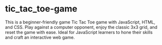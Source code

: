 # tic_tac_toe-game
This is a beginner-friendly game Tic Tac Toe game with JavaScript, HTML, and CSS. Play against a computer opponent, enjoy the classic 3x3 grid, and reset the game with ease. Ideal for JavaScript learners to hone their skills and craft an interactive web game.
